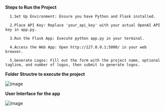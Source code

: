 **Steps to Run the Project**

      1.Set Up Environment: Ensure you have Python and Flask installed.

      2.Place API Key: Replace 'your_api_key' with your actual OpenAI API key in app.py.

      3.Run the Flask App: Execute python app.py in your terminal.

      4.Access the Web App: Open http://127.0.0.1:5000/ in your web browser.

      5.Generate Logos: Fill out the form with the project name, optional tagline, and number of logos, then submit to generate logos.


**Folder Structre to execute the project**

![image](https://github.com/gokulsrilakula/Logo-generator-using-OpenAI/assets/89767722/87f04ac9-db41-41c5-bb28-7e3c3edd0ad1)


**User Interface for the app**

![image](https://github.com/gokulsrilakula/Logo-generator-using-OpenAI/assets/89767722/f41bb34e-ce8a-489c-acdc-22f81587b8af)

